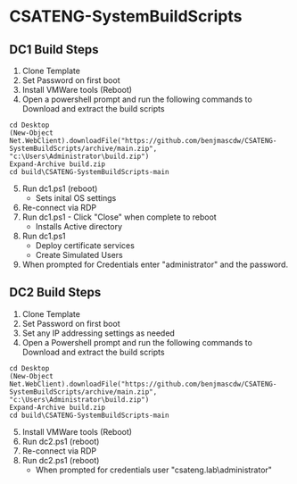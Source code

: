 # CSATENG-SystemBuildScripts

## DC1 Build Steps
1. Clone Template
2. Set Password on first boot
3. Install VMWare tools (Reboot)
4. Open a powershell prompt and run the following commands to Download and extract the build scripts

```
cd Desktop
(New-Object Net.WebClient).downloadFile("https://github.com/benjmascdw/CSATENG-SystemBuildScripts/archive/main.zip", "c:\Users\Administrator\build.zip")
Expand-Archive build.zip
cd build\CSATENG-SystemBuildScripts-main
```

5. Run dc1.ps1 (reboot)
    - Sets inital OS settings
6. Re-connect via RDP
7. Run dc1.ps1 - Click "Close" when complete to reboot 
    - Installs Active directory
8. Run dc1.ps1
    - Deploy certificate services
    - Create Simulated Users
9. When prompted for Credentials enter "administrator" and the password.


## DC2 Build Steps
1. Clone Template
2. Set Password on first boot
3. Set any IP addressing settings as needed
4. Open a Powershell prompt and run the following commands to Download and extract the build scripts

```
cd Desktop
(New-Object Net.WebClient).downloadFile("https://github.com/benjmascdw/CSATENG-SystemBuildScripts/archive/main.zip", "c:\Users\Administrator\build.zip")
Expand-Archive build.zip
cd build\CSATENG-SystemBuildScripts-main
```
5. Install VMWare tools (Reboot)
6. Run dc2.ps1 (reboot)
7. Re-connect via RDP
8. Run dc2.ps1 (reboot) 
    - When prompted for credentials user "csateng.lab\administrator"
